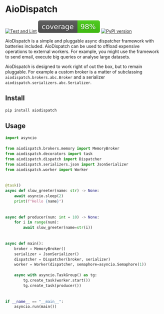 # AioDispatch

[![Test and Lint](https://github.com/NiekKeijzer/aiodispatch/actions/workflows/test.yml/badge.svg?branch=main)](https://github.com/NiekKeijzer/aiodispatch/actions/workflows/test.yml)
![Code Coverage](https://raw.githubusercontent.com/NiekKeijzer/aiodispatch/assets/images/coverage.svg)
[![PyPI version](https://badge.fury.io/py/aiodispatch.svg)](https://badge.fury.io/py/aiodispatch)

AioDispatch is a simple and pluggable async dispatcher framework with batteries included. AioDispatch can be used 
 to offload expensive operations to external workers. For example, you might use the framework to send email, execute 
 big queries or analyse large datasets. 

AioDispatch is designed to work right of out the box, but to remain pluggable. For example a custom broker is 
 a matter of subclassing `aiodispatch.brokers.abc.Broker` and a serializer `aiodispatch.serializers.abc.Serializer`. 

## Install

```bash 
pip install aiodispatch
```

## Usage 

```python
import asyncio

from aiodispatch.brokers.memory import MemoryBroker
from aiodispatch.decorators import task
from aiodispatch.dispatch import Dispatcher
from aiodispatch.serializers.json import JsonSerializer
from aiodispatch.worker import Worker


@task()
async def slow_greeter(name: str) -> None:
    await asyncio.sleep(2)
    print(f"Hello {name}")


async def producer(num: int = 10) -> None:
    for i in range(num):
        await slow_greeter(name=str(i))


async def main():
    broker = MemoryBroker()
    serializer = JsonSerializer()
    dispatcher = Dispatcher(broker, serializer)
    worker = Worker(dispatcher, semaphore=asyncio.Semaphore(1))

    async with asyncio.TaskGroup() as tg:
        tg.create_task(worker.start())
        tg.create_task(producer())


if __name__ == "__main__":
    asyncio.run(main()) 
```
